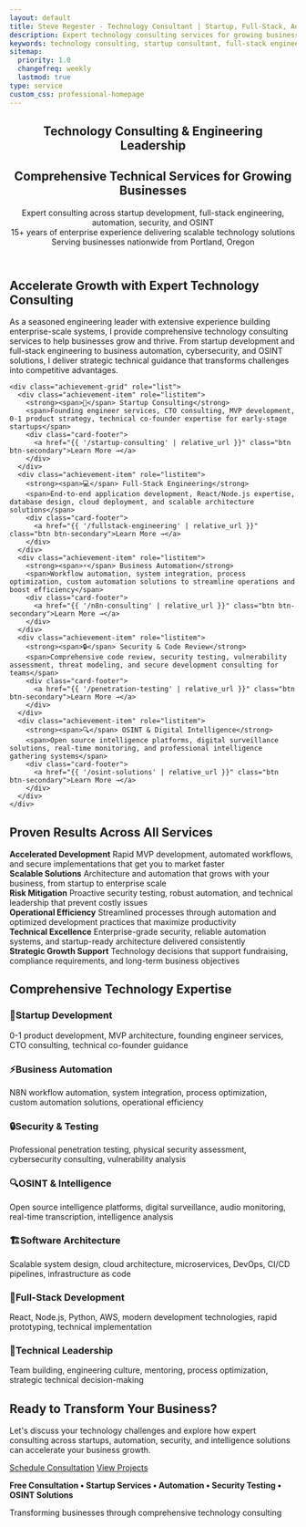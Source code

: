 ```yaml
---
layout: default
title: Steve Regester - Technology Consultant | Startup, Full-Stack, Automation, Security & OSINT
description: Expert technology consulting services for growing businesses. Startup consulting, full-stack engineering, business automation, security testing, and OSINT solutions with 15+ years of enterprise experience. Serving businesses nationwide from Portland, Oregon.
keywords: technology consulting, startup consultant, full-stack engineering, business automation, security testing, OSINT solutions, digital intelligence, CTO consulting, founding engineer, React Node.js, Portland Oregon technology consultant
sitemap:
  priority: 1.0
  changefreq: weekly
  lastmod: true
type: service
custom_css: professional-homepage
---
```


<link rel="stylesheet" href="{{ '/assets/css/professional-homepage.css' | relative_url }}">

<div class="professional-homepage">

<!-- Professional Hero Section -->
<section class="fullwidth-section hero-section">
  <div class="section-container">
    <header class="hero" role="banner">
      <h1 class="hero-name">Technology Consulting & Engineering Leadership</h1>
      <h2 class="hero-title">Comprehensive Technical Services for Growing Businesses</h2>
      <p class="hero-subtitle">
        Expert consulting across startup development, full-stack engineering, automation, security, and OSINT<br>
        15+ years of enterprise experience delivering scalable technology solutions<br>
        <span class="subtitle-location">Serving businesses nationwide from Portland, Oregon</span>
      </p>
    </header>
  </div>
</section>

<!-- Value Proposition -->
<section class="fullwidth-section about-section">
  <div class="section-container">
    <h2 class="section-title">Accelerate Growth with Expert Technology Consulting</h2>
    <p class="section-subtitle">
      As a seasoned engineering leader with extensive experience building enterprise-scale systems, I provide comprehensive technology consulting services to help businesses grow and thrive. From startup development and full-stack engineering to business automation, cybersecurity, and OSINT solutions, I deliver strategic technical guidance that transforms challenges into competitive advantages.
    </p>
    
    <div class="achievement-grid" role="list">
      <div class="achievement-item" role="listitem">
        <strong><span>🚀</span> Startup Consulting</strong>
        <span>Founding engineer services, CTO consulting, MVP development, 0-1 product strategy, technical co-founder expertise for early-stage startups</span>
        <div class="card-footer">
          <a href="{{ '/startup-consulting' | relative_url }}" class="btn btn-secondary">Learn More →</a>
        </div>
      </div>
      <div class="achievement-item" role="listitem">
        <strong><span>💻</span> Full-Stack Engineering</strong>
        <span>End-to-end application development, React/Node.js expertise, database design, cloud deployment, and scalable architecture solutions</span>
        <div class="card-footer">
          <a href="{{ '/fullstack-engineering' | relative_url }}" class="btn btn-secondary">Learn More →</a>
        </div>
      </div>
      <div class="achievement-item" role="listitem">
        <strong><span>⚡</span> Business Automation</strong>
        <span>Workflow automation, system integration, process optimization, custom automation solutions to streamline operations and boost efficiency</span>
        <div class="card-footer">
          <a href="{{ '/n8n-consulting' | relative_url }}" class="btn btn-secondary">Learn More →</a>
        </div>
      </div>
      <div class="achievement-item" role="listitem">
        <strong><span>🔒</span> Security & Code Review</strong>
        <span>Comprehensive code review, security testing, vulnerability assessment, threat modeling, and secure development consulting for teams</span>
        <div class="card-footer">
          <a href="{{ '/penetration-testing' | relative_url }}" class="btn btn-secondary">Learn More →</a>
        </div>
      </div>
      <div class="achievement-item" role="listitem">
        <strong><span>🔍</span> OSINT & Digital Intelligence</strong>
        <span>Open source intelligence platforms, digital surveillance solutions, real-time monitoring, and professional intelligence gathering systems</span>
        <div class="card-footer">
          <a href="{{ '/osint-solutions' | relative_url }}" class="btn btn-secondary">Learn More →</a>
        </div>
      </div>
    </div>
  </div>
</section>

<!-- Results Section -->
<section class="fullwidth-section achievements-section">
  <div class="section-container">
    <h2 class="section-title">Proven Results Across All Services</h2>
    <div class="achievement-grid" role="list">
      <div class="achievement-item" role="listitem">
        <strong>Accelerated Development</strong>
        <span>Rapid MVP development, automated workflows, and secure implementations that get you to market faster</span>
      </div>
      <div class="achievement-item" role="listitem">
        <strong>Scalable Solutions</strong>
        <span>Architecture and automation that grows with your business, from startup to enterprise scale</span>
      </div>
      <div class="achievement-item" role="listitem">
        <strong>Risk Mitigation</strong>
        <span>Proactive security testing, robust automation, and technical leadership that prevent costly issues</span>
      </div>
      <div class="achievement-item" role="listitem">
        <strong>Operational Efficiency</strong>
        <span>Streamlined processes through automation and optimized development practices that maximize productivity</span>
      </div>
      <div class="achievement-item" role="listitem">
        <strong>Technical Excellence</strong>
        <span>Enterprise-grade security, reliable automation systems, and startup-ready architecture delivered consistently</span>
      </div>
      <div class="achievement-item" role="listitem">
        <strong>Strategic Growth Support</strong>
        <span>Technology decisions that support fundraising, compliance requirements, and long-term business objectives</span>
      </div>
    </div>
  </div>
</section>

<!-- Expertise Section -->
<section class="fullwidth-section skills-section">
  <div class="section-container">
    <h2 class="section-title">Comprehensive Technology Expertise</h2>
    <div class="skills-grid" role="list">
      <div class="skill-category" role="listitem">
        <h3><span>🎯</span>Startup Development</h3>
        <p>0-1 product development, MVP architecture, founding engineer services, CTO consulting, technical co-founder guidance</p>
      </div>
      <div class="skill-category" role="listitem">
        <h3><span>⚡</span>Business Automation</h3>
        <p>N8N workflow automation, system integration, process optimization, custom automation solutions, operational efficiency</p>
      </div>
      <div class="skill-category" role="listitem">
        <h3><span>🔒</span>Security & Testing</h3>
        <p>Professional penetration testing, physical security assessment, cybersecurity consulting, vulnerability analysis</p>
      </div>
      <div class="skill-category" role="listitem">
        <h3><span>🔍</span>OSINT & Intelligence</h3>
        <p>Open source intelligence platforms, digital surveillance, audio monitoring, real-time transcription, intelligence analysis</p>
      </div>
      <div class="skill-category" role="listitem">
        <h3><span>🏗️</span>Software Architecture</h3>
        <p>Scalable system design, cloud architecture, microservices, DevOps, CI/CD pipelines, infrastructure as code</p>
      </div>
      <div class="skill-category" role="listitem">
        <h3><span>🔧</span>Full-Stack Development</h3>
        <p>React, Node.js, Python, AWS, modern development technologies, rapid prototyping, technical implementation</p>
      </div>
      <div class="skill-category" role="listitem">
        <h3><span>👥</span>Technical Leadership</h3>
        <p>Team building, engineering culture, mentoring, process optimization, strategic technical decision-making</p>
      </div>
    </div>
  </div>
</section>

<!-- Professional CTA -->
<section class="fullwidth-section contact-section">
  <div class="section-container">
    <h2 class="section-title contact-title">Ready to Transform Your Business?</h2>
    <div class="contact-subtitle-wrapper">
      <p class="section-subtitle">
        Let's discuss your technology challenges and explore how expert consulting across startups, automation, security, and intelligence solutions can accelerate your business growth.
      </p>
    </div>
    <div class="contact-buttons" role="list">
      <a href="mailto:{{ site.social.email }}?subject=Technology%20Consulting%20Services" class="btn btn-primary-cta" role="listitem">Schedule Consultation</a>
      <a href="{{ '/projects' | relative_url }}" class="btn btn-secondary" role="listitem">View Projects</a>
    </div>
    <div class="contact-info">
      <p><strong>Free Consultation • Startup Services • Automation • Security Testing • OSINT Solutions</strong></p>
      <p class="contact-tagline">Transforming businesses through comprehensive technology consulting</p>
    </div>
  </div>
</section>

</div>

